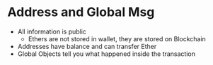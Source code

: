 # Address and Global Msg

* All information is public
  * Ethers are not stored in wallet, they are stored on Blockchain
* Addresses have balance and can transfer Ether
* Global Objects tell you what happened inside the transaction
